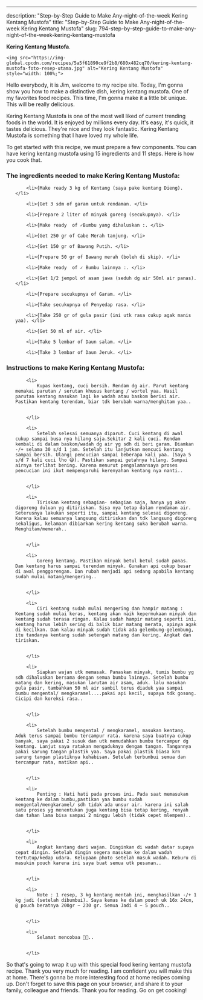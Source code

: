 ---
description: "Step-by-Step Guide to Make Any-night-of-the-week Kering Kentang Mustofa"
title: "Step-by-Step Guide to Make Any-night-of-the-week Kering Kentang Mustofa"
slug: 794-step-by-step-guide-to-make-any-night-of-the-week-kering-kentang-mustofa

<p>
	<strong>Kering Kentang Mustofa</strong>. 
	
</p>
<p>
	
	<img src="https://img-global.cpcdn.com/recipes/5a5f61890ce9f2b8/680x482cq70/kering-kentang-mustofa-foto-resep-utama.jpg" alt="Kering Kentang Mustofa" style="width: 100%;">
	
	
</p>
<p>
	Hello everybody, it is Jim, welcome to my recipe site. Today, I'm gonna show you how to make a distinctive dish, kering kentang mustofa. One of my favorites food recipes. This time, I'm gonna make it a little bit unique. This will be really delicious.
</p>
	
<p>
	Kering Kentang Mustofa is one of the most well liked of current trending foods in the world. It is enjoyed by millions every day. It's easy, it's quick, it tastes delicious. They're nice and they look fantastic. Kering Kentang Mustofa is something that I have loved my whole life.
</p>
<p>
	
</p>

<p>
To get started with this recipe, we must prepare a few components. You can have kering kentang mustofa using 15 ingredients and 11 steps. Here is how you cook that.
</p>

<h3>The ingredients needed to make Kering Kentang Mustofa:</h3>

<ol>
	
		<li>{Make ready 3 kg of Kentang (saya pake kentang Dieng). </li>
	
		<li>{Get 3 sdm of garam untuk rendaman. </li>
	
		<li>{Prepare 2 liter of minyak goreng (secukupnya). </li>
	
		<li>{Make ready  of ✓Bumbu yang dihaluskan :. </li>
	
		<li>{Get 250 gr of Cabe Merah tanjung. </li>
	
		<li>{Get 150 gr of Bawang Putih. </li>
	
		<li>{Prepare 50 gr of Bawang merah (boleh di skip). </li>
	
		<li>{Make ready  of ✓ Bumbu lainnya :. </li>
	
		<li>{Get 1/2 jempol of asam jawa (seduh dg air 50ml air panas). </li>
	
		<li>{Prepare secukupnya of Garam. </li>
	
		<li>{Take secukupnya of Penyedap rasa. </li>
	
		<li>{Take 250 gr of gula pasir (ini utk rasa cukup agak manis yaa). </li>
	
		<li>{Get 50 ml of air. </li>
	
		<li>{Take 5 lembar of Daun salam. </li>
	
		<li>{Take 3 lembar of Daun Jeruk. </li>
	
</ol>
<p>
	
</p>

<h3>Instructions to make Kering Kentang Mustofa:</h3>

<ol>
	
		<li>
			Kupas kentang, cuci bersih. Rendam dg air. Parut kentang memakai parutan / serutan khusus kentang / wortel yaa. Hasil parutan kentang masukan lagi ke wadah atau baskom berisi air. Pastikan kentang terendam, biar tdk berubah warna/menghitam yaa..
			
			
		</li>
	
		<li>
			Setelah selesai semuanya diparut. Cuci kentang di awal cukup sampai busa nya hilang saja.Sekitar 2 kali cuci. Rendam kembali di dalam baskom/wadah dg air yg sdh di beri garam. Diamkan -/+ selama 30 s/d 1 jam. Setelah itu lanjutkan mencuci kentang sampai bersih. Ulangi pencucian sampai beberapa kali yaa. (Saya 5 s/d 7 kali cuci lho 😅). Pastikan sampai getahnya hilang. Sampai airnya terlihat bening. Karena menurut pengalamansaya proses pencucian ini ikut mempengaruhi kerenyahan kentang nya nanti..
			
			
		</li>
	
		<li>
			Tiriskan kentang sebagian- sebagian saja, hanya yg akan digoreng duluan yg ditiriskan. Sisa nya tetap dalam rendaman air. Seterusnya lakukan seperti itu, sampai kentang selesai digoreng. Karena kalau semuanya langsung ditiriskan dan tdk langsung digoreng sekaligus, kelamaan dibiarkan kering kentang suka berubah warna. Menghitam/memerah..
			
			
		</li>
	
		<li>
			Goreng kentang. Pastikan minyak betul betul sudah panas. Dan kentang harus sampai terendam minyak. Gunakan api cukup besar di awal penggorengan. Dan rubah menjadi api sedang apabila kentang sudah mulai matang/mengering..
			
			
		</li>
	
		<li>
			Ciri kentang sudah mulai mengering dan hampir matang : Kentang sudah mulai keras, kentang akan naik kepermukaan minyak dan kentang sudah terasa ringan. Kalau sudah hampir matang seperti ini, kentang harus lebih sering di balik biar matang merata, apinya agak di kecilkan. Dan kalau minyak sudah tidak ada gelembung-gelembung, itu tandanya kentang sudah setengah matang dan kering. Angkat dan tiriskan.
			
			
		</li>
	
		<li>
			Siapkan wajan utk memasak. Panaskan minyak, tumis bumbu yg sdh dihaluskan bersama dengan semua bumbu lainnya. Setelah bumbu matang dan kering, masukan larutan air asam, aduk. lalu masukan gula pasir, tambahkan 50 ml air sambil terus diaduk yaa sampai bumbu mengental/ mengkaramel....pakai api kecil, supaya tdk gosong. Cicipi dan koreksi rasa..
			
			
		</li>
	
		<li>
			Setelah bumbu mengental / mengkaramel, masukan kentang. Aduk terus sampai bumbu tercampur rata. karena saya buatnya cukup banyak, saya pakai 2 susuk dan utk memudahkan bumbu tercampur dg kentang. Lanjut saya ratakan mengaduknya dengan tangan. Tangannya pakai sarung tangan plastik yaa. Saya pakai plastik biasa krn sarung tangan plastiknya kehabisan. Setelah terbumbui semua dan tercampur rata, matikan api..
			
			
		</li>
	
		<li>
			Penting : Hati hati pada proses ini. Pada saat memasukan kentang ke dalam bumbu,pastikan yaa bumbu sudah mengental/mengkaramel/ sdh tidak ada unsur air. karena ini salah satu proses yg menentukan juga kentang bisa tetap kering, renyah dan tahan lama bisa sampai 2 minggu lebih (tidak cepet mlempem)..
			
			
		</li>
	
		<li>
			Angkat kentang dari wajan. Dinginkan di wadah datar supaya cepat dingin. Setelah dingin segera masukan ke dalam wadah tertutup/kedap udara. Kelupaan photo setelah masuk wadah. Keburu di masukin pouch karena ini saya buat semua utk pesanan..
			
			
		</li>
	
		<li>
			Note : 1 resep, 3 kg kentang mentah ini, menghasilkan -/+ 1 kg jadi (setelah dibumbui). Saya kemas ke dalam pouch uk 16x 24cm, @ pouch beratnya 200gr ~ 230 gr. Semua Jadi 4 ~ 5 pouch..
			
			
		</li>
	
		<li>
			Selamat mencobaa 🥰🤗..
			
			
		</li>
	
</ol>

<p>
	
</p>

<p>
	So that's going to wrap it up with this special food kering kentang mustofa recipe. Thank you very much for reading. I am confident you will make this at home. There's gonna be more interesting food at home recipes coming up. Don't forget to save this page on your browser, and share it to your family, colleague and friends. Thank you for reading. Go on get cooking!
</p>
